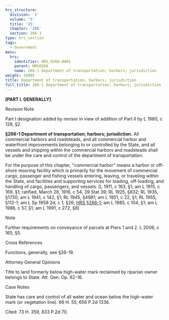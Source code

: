 ```yaml
---
hrs_structure:
  division: '1'
  volume: '5'
  title: '15'
  chapter: '266'
  section: 266-1
type: hrs_section
tags:
  - Government
menu:
  hrs:
    identifier: HRS_0266-0001
    parent: HRS0266
    name: 266-1 Department of transportation; harbors; jurisdiction
weight: 16005
title: Department of transportation; harbors; jurisdiction
full_title: 266-1 Department of transportation; harbors; jurisdiction
---
```

**[PART I. GENERALLY]**

Revision Note

Part I designation added by revisor in view of addition of Part II by L 1980, c 126, §2.

**§266-1 Department of transportation; harbors; jurisdiction.** All commercial harbors and roadsteads, and all commercial harbor and waterfront improvements belonging to or controlled by the State, and all vessels and shipping within the commercial harbors and roadsteads shall be under the care and control of the department of transportation.

For the purpose of this chapter, "commercial harbor" means a harbor or off-shore mooring facility which is primarily for the movement of commercial cargo, passenger and fishing vessels entering, leaving, or traveling within the State, and facilities and supporting services for loading, off-loading, and handling of cargo, passengers, and vessels. [L 1911, c 163, §1; am L 1915, c 169, §1; ratified, March 28, 1916, c 54, 39 Stat 39; RL 1925, §832; RL 1935, §1730; am L 1941, c 142, §1; RL 1945, §4981; am L 1951, c 22, §1; RL 1955, §112-1; am L Sp 1959 2d, c 1, §26; [HRS §266-1](/title-15/chapter-266/section-266-1/); am L 1985, c 104, §1; am L 1986, c 57, §1; am L 1991, c 272, §8]

Note

Further requirements on conveyance of parcels at Piers 1 and 2\. L 2006, c 165, §5.

Cross References

Functions, generally, see §26-19.

Attorney General Opinions

Title to land formerly below high-water mark reclaimed by riparian owner belongs to State. Att. Gen. Op. 62-16.

Case Notes

State has care and control of all water and ocean below the high-water mark (or vegetation line). 66 H. 55, 656 P.2d 1336.

Cited: 73 H. 359, 833 P.2d 70.